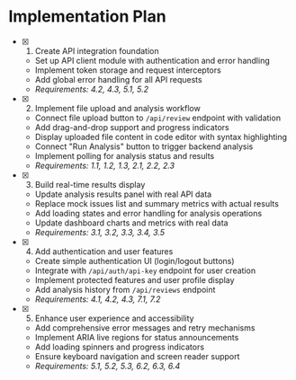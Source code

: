 # Implementation Plan

- [x] 1. Create API integration foundation





  - Set up API client module with authentication and error handling
  - Implement token storage and request interceptors
  - Add global error handling for all API requests
  - _Requirements: 4.2, 4.3, 5.1, 5.2_

- [x] 2. Implement file upload and analysis workflow





  - Connect file upload button to `/api/review` endpoint with validation
  - Add drag-and-drop support and progress indicators
  - Display uploaded file content in code editor with syntax highlighting
  - Connect "Run Analysis" button to trigger backend analysis
  - Implement polling for analysis status and results
  - _Requirements: 1.1, 1.2, 1.3, 2.1, 2.2, 2.3_

- [x] 3. Build real-time results display




  - Update analysis results panel with real API data
  - Replace mock issues list and summary metrics with actual results
  - Add loading states and error handling for analysis operations
  - Update dashboard charts and metrics with real data
  - _Requirements: 3.1, 3.2, 3.3, 3.4, 3.5_

- [x] 4. Add authentication and user features





  - Create simple authentication UI (login/logout buttons)
  - Integrate with `/api/auth/api-key` endpoint for user creation
  - Implement protected features and user profile display
  - Add analysis history from `/api/reviews` endpoint
  - _Requirements: 4.1, 4.2, 4.3, 7.1, 7.2_

- [x] 5. Enhance user experience and accessibility





  - Add comprehensive error messages and retry mechanisms
  - Implement ARIA live regions for status announcements
  - Add loading spinners and progress indicators
  - Ensure keyboard navigation and screen reader support
  - _Requirements: 5.1, 5.2, 5.3, 6.2, 6.3, 6.4_